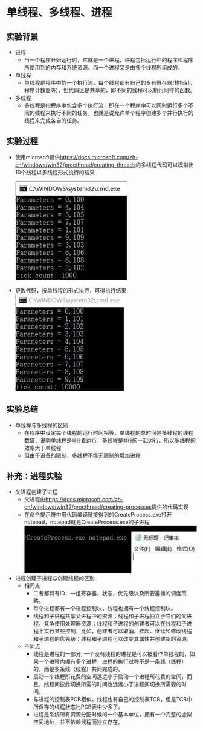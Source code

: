# 单线程、多线程、进程

## 实验背景

- 进程
  - 当一个程序开始运行时，它就是一个进程，进程包括运行中的程序和程序所使用到的内存和系统资源。而一个进程又是由多个线程所组成的。
- 单线程
  - 单线程是程序中的一个执行流，每个线程都有自己的专有寄存器(栈指针、程序计数器等)，但代码区是共享的，即不同的线程可以执行同样的函数。
- 多线程
  - 多线程是指程序中包含多个执行流，即在一个程序中可以同时运行多个不同的线程来执行不同的任务，也就是说允许单个程序创建多个并行执行的线程来完成各自的任务。

## 实验过程

- 使用microsoft提供<https://docs.microsoft.com/zh-cn/windows/win32/procthread/creating-threads>的多线程代码可以模拟出10个线程以多线程形式执行的结果

  ![ ](image\多线程结果.JPG)
- 更改代码，按单线程的形式执行，可得执行结果  
  ![ ](image\单线程结果.JPG)

## 实验总结

- 单线程与多线程的区别
  - 在程序中设定每个线程的运行时间相等，单线程的总时间是多线程的线程数倍，说明单线程是``串行``着运行，多线程是``并行``的一起运行，所以多线程的效率大于单线程
  - 但由于设备的限制，多线程不能无限制的增加进程

## 补充：进程实验

- 父进程创建子进程
  - 父进程由<https://docs.microsoft.com/zh-cn/windows/win32/procthread/creating-processes>提供的代码实现
  - 在命令提示符中用代码编译链接得到的CreateProcess.exe打开notepad，notepad就是CreateProcess.exe的子进程
    ![ ](image\子进程.JPG)
- 进程创建子进程与创建线程的区别
  - 相同点
    - 二者都具有ID，一组寄存器，状态，优先级以及所要遵循的调度策略。
    - 每个进程都有一个进程控制块，线程也拥有一个线程控制块。
    - 线程和子进程共享父进程中的资源；线程和子进程独立于它们的父进程，竞争使用处理器资源；线程和子进程的创建者可以在线程和子进程上实行某些控制，比如，创建者可以取消、挂起、继续和修改线程和子进程的优先级；线程和子进程可以改变其属性并创建新的资源。
  - 不同点
    - 线程是进程的一部分, 一个没有线程的进程是可以被看作单线程的，如果一个进程内拥有多个进程，进程的执行过程不是一条线（线程）的，而是多条线（线程）共同完成的。
    - 启动一个线程所花费的空间远远小于启动一个进程所花费的空间，而且，线程间彼此切换所需的时间也远远小于进程间切换所需要的时间。  
    - 与进程的控制表PCB相似，线程也有自己的控制表TCB，但是TCB中所保存的线程状态比PCB表中少多了。
    - 进程是系统所有资源分配时候的一个基本单位，拥有一个完整的虚拟空间地址，并不依赖线程而独立存在。